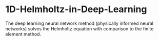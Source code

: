 # 1D-Helmholtz-in-Deep-Learning
The deep learning neural network method (physically informed neural networks) solves the Helmholtz equation with comparison to the finite element method.
